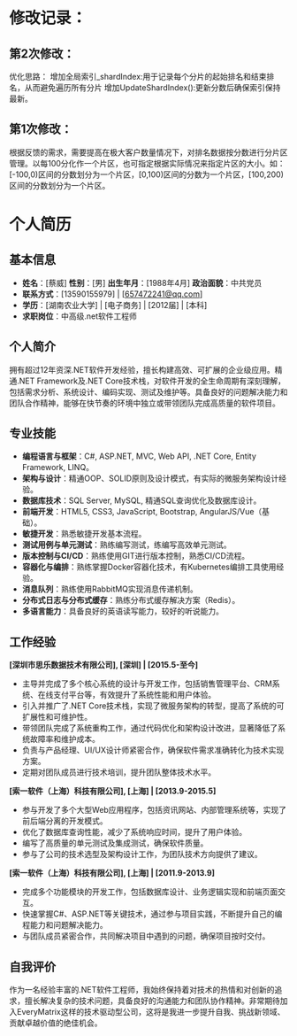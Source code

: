 # 修改记录：
## 第2次修改：
优化思路：
增加全局索引_shardIndex:用于记录每个分片的起始排名和结束排名，从而避免遍历所有分片
增加UpdateShardIndex():更新分数后确保索引保持最新。

## 第1次修改：
根据反馈的需求，需要提高在极大客户数量情况下，对排名数据按分数进行分片区管理。以每100分化作一个片区，也可指定根据实际情况来指定片区的大小。如：[-100,0)区间的分数划分为一个片区，[0,100)区间的分数为一个片区，[100,200)区间的分数划分为一个片区。


# 个人简历  

##   基本信息


- **姓名**：[蔡威] 				**性别**：[男]				**出生年月**：[1988年4月] 				**政治面貌**：中共党员
- **联系方式**：[13590155979] | [657472241@qq.com]  
- **学历**：[湖南农业大学] | [电子商务] | [2012届] | [本科]
- **求职岗位**：中高级.net软件工程师
##   个人简介

拥有超过12年资深.NET软件开发经验，擅长构建高效、可扩展的企业级应用。精通.NET Framework及.NET Core技术栈，对软件开发的全生命周期有深刻理解，包括需求分析、系统设计、编码实现、测试及维护等。具备良好的问题解决能力和团队合作精神，能够在快节奏的环境中独立或带领团队完成高质量的软件项目。

##   专业技能

- **编程语言与框架**：C#, ASP.NET, MVC, Web API, .NET Core, Entity Framework, LINQ。
- **架构与设计**：精通OOP、SOLID原则及设计模式，有实际的微服务架构设计经验。
- **数据库技术**：SQL Server, MySQL, 精通SQL查询优化及数据库设计。
- **前端开发**：HTML5, CSS3, JavaScript, Bootstrap, AngularJS/Vue（基础）。
- **敏捷开发**：熟悉敏捷开发基本流程。
- **测试用例与单元测试**：熟练编写测试，练编写高效单元测试。
- **版本控制与CI/CD**：熟练使用GIT进行版本控制，熟悉CI/CD流程。
- **容器化与编排**：熟练掌握Docker容器化技术，有Kubernetes编排工具使用经验。
- **消息队列**：熟练使用RabbitMQ实现消息传递机制。
- **分布式日志与分布式缓存**：熟练分布式缓存解决方案（Redis）。
- **多语言能力**：具备良好的英语读写能力，较好的听说能力。
##   工作经验

**[深圳市思乐数据技术有限公司], [深圳] | [2015.5-至今]**  

- 主导并完成了多个核心系统的设计与开发工作，包括销售管理平台、CRM系统、在线支付平台等，有效提升了系统性能和用户体验。
- 引入并推广了.NET Core技术栈，实现了微服务架构的转型，提高了系统的可扩展性和可维护性。
- 带领团队完成了系统重构工作，通过代码优化和架构设计改进，显著降低了系统故障率和维护成本。
- 负责与产品经理、UI/UX设计师紧密合作，确保软件需求准确转化为技术实现方案。
- 定期对团队成员进行技术培训，提升团队整体技术水平。
  

**[索一软件（上海）科技有限公司], [上海] | [2013.9-2015.5]**  

- 参与开发了多个大型Web应用程序，包括资讯网站、内部管理系统等，实现了前后端分离的开发模式。
- 优化了数据库查询性能，减少了系统响应时间，提升了用户体验。
- 编写了高质量的单元测试及集成测试，确保软件质量。
- 参与了公司的技术选型及架构设计工作，为团队技术方向提供了建议。

**[索一软件（上海）科技有限公司], [上海] | [2011.9-2013.9]** 

- 完成多个功能模块的开发工作，包括数据库设计、业务逻辑实现和前端页面交互。
- 快速掌握C#、ASP.NET等关键技术，通过参与项目实践，不断提升自己的编程能力和问题解决能力。
- 与团队成员紧密合作，共同解决项目中遇到的问题，确保项目按时交付。


##   自我评价

作为一名经验丰富的.NET软件工程师，我始终保持着对技术的热情和对创新的追求，擅长解决复杂的技术问题，具备良好的沟通能力和团队协作精神。非常期待加入EveryMatrix这样的技术驱动型公司，这将是我进一步提升自我、挑战新领域、贡献卓越价值的绝佳机会。

